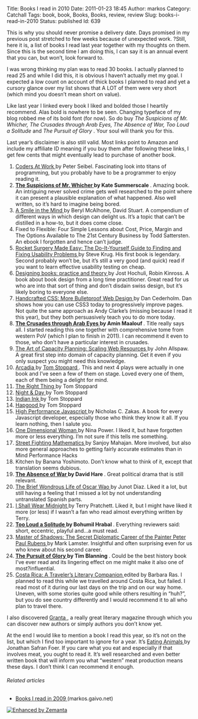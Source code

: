 Title: Books I read in 2010
Date: 2011-01-23 18:45
Author: markos
Category: Catchall
Tags: book, book, Books, Books, review, review
Slug: books-i-read-in-2010
Status: published
Id: 639

<html>
 <body>
  <div>
   <p>
    This is why you should never promise a delivery date. Days promised in my previous post stretched to few weeks because of unexpected work. ?Still, here it is, a list of books I read last year together with my thoughts on them. Since this is the second time I am doing this, I can say it is an annual event that you can, but won’t, look forward to.
   </p>
   <p>
    I was wrong thinking my plan was to read 30 books. I actually planned to read 25 and while I did this, it is obvious I haven’t actually met my goal. I expected a low count on account of thick books I planned to read and yet a cursory glance over my list shows that A LOT of them were very short (which mind you doesn’t mean short on value).
   </p>
   <p>
    Like last year I linked every book I liked and bolded those I heartily recommend. Alas bold is nowhere to be seen. Changing typeface of my blog robbed me of its bold font (for now). So do buy
    <em>
     The Suspicions of Mr. Whicher, The Crusades through Arab Eyes, The Absence of War, Too Loud a Solitude
    </em>
    and
    <em>
     The Pursuit of Glory
    </em>
    . Your soul will thank you for this.
   </p>
   <p>
    Last year’s disclaimer is also still valid. Most links point to Amazon and include my affiliate ID meaning if you buy them after following these links, I get few cents that might eventually lead to purchase of another book.
   </p>
   <ol>
    <li>
     <a href="http://www.amazon.com/Coders-at-Work-Peter-Seibel/dp/1430219483">
      Coders At Work
     </a>
     by Peter Seibel. Fascinating look into titans of programming, but you probably have to be a programmer to enjoy reading it.
    </li>
    <li>
     <strong>
      <a href="http://www.amazon.com/gp/product/0802715354?ie=UTF8&amp;tag=devel-20&amp;linkCode=as2&amp;camp=1789&amp;creative=390957&amp;creativeASIN=0802715354">
       The Suspicions of Mr. Whicher
      </a>
      by Kate Summerscale
     </strong>
     . Amazing book. An intriguing never solved crime gets well researched to the point where it can present a plausible explanation of what happened. Also well written, so it’s hard to imagine being bored.
    </li>
    <li>
     <a href="http://www.amazon.com/gp/product/0714838128?ie=UTF8&amp;tag=devel-20&amp;linkCode=as2&amp;camp=1789&amp;creative=390957&amp;creativeASIN=0714838128">
      A Smile in the Mind
     </a>
     by Beryl McAlhone, David Stuart. A compendium of different ways in which design can delight us. It’s a topic that can’t be distilled in a how-to, but it does come close.
    </li>
    <li>
     Fixed to Flexible: Four Simple Lessons about Cost, Price, Margin and The Options Available to The 21st Century Business by Todd Sattersten. An ebook I forgotten and hence can’t judge.
    </li>
    <li>
     <a href="http://www.amazon.com/Rocket-Surgery-Made-Easy-Yourself/dp/0321657292">
      Rocket Surgery Made Easy: The Do-It-Yourself Guide to Finding and Fixing Usability Problems
     </a>
     by Steve Krug. His first book is legendary. Second probably won’t be, but it’s still a very good (and quick) read if you want to learn effective usability testing on cheap.
    </li>
    <li>
     <a href="http://www.amazon.com/gp/product/0907259235?ie=UTF8&amp;tag=devel-20&amp;linkCode=as2&amp;camp=1789&amp;creative=390957&amp;creativeASIN=0907259235">
      Designing books: practice and theory
     </a>
     by Jost Hochuli, Robin Kinross. A book about book design from a long time practitioner. Great read for us who are into that sort of thing and don’t disdain swiss design, but it’s likely boring to everyone else.
    </li>
    <li>
     <a href="http://www.amazon.com/gp/product/0321643380?ie=UTF8&amp;tag=devel-20&amp;linkCode=as2&amp;camp=1789&amp;creative=390957&amp;creativeASIN=0321643380">
      Handcrafted CSS: More Bulletproof Web Design
     </a>
     by Dan Cederholm. Dan shows how you can use CSS3 today to progressively improve pages. Not quite the same approach as Andy Clarke’s (missing because I read it this year), but they both persuasively teach you to do more today.
    </li>
    <li>
     <strong>
      <a href="http://www.amazon.com/gp/product/0805208984?ie=UTF8&amp;tag=devel-20&amp;linkCode=as2&amp;camp=1789&amp;creative=390957&amp;creativeASIN=0805208984">
       The Crusades through Arab Eyes
      </a>
      by Amin Maalouf
     </strong>
     . Title really says all. I started reading this one together with comprehensive tome from western PoV (which I plan to finish in 2011). I can recommend it even to those, who don’t have a particular interest in crusades.
    </li>
    <li>
     <a href="http://www.amazon.com/gp/product/0596518579?ie=UTF8&amp;tag=devel-20&amp;linkCode=as2&amp;camp=1789&amp;creative=390957&amp;creativeASIN=0596518579">
      The Art of Capacity Planning: Scaling Web Resources
     </a>
     by John Allspaw. A great first step into domain of capacity planning. Get it even if you only suspect you might need this knowledge.
    </li>
    <li>
     <a href="http://www.amazon.com/gp/product/0571197515?ie=UTF8&amp;tag=devel-20&amp;linkCode=as2&amp;camp=1789&amp;creative=390957&amp;creativeASIN=0571197515">
      Arcadia
     </a>
     by
     <a class="zem_slink" href="http://www.myspace.com/everything/tom-stoppard" rel="myspaceeverything" title="Tom Stoppard">
      Tom Stoppard
     </a>
     . This and next 4 plays were actually in one book and I’ve seen a few of them on stage. Loved every one of them, each of them being a delight for mind.
    </li>
    <li>
     <a href="http://www.amazon.com/gp/product/0571197515?ie=UTF8&amp;tag=devel-20&amp;linkCode=as2&amp;camp=1789&amp;creative=390957&amp;creativeASIN=0571197515">
      The Right Thing
     </a>
     by Tom Stoppard
    </li>
    <li>
     <a href="http://www.amazon.com/gp/product/0571197515?ie=UTF8&amp;tag=devel-20&amp;linkCode=as2&amp;camp=1789&amp;creative=390957&amp;creativeASIN=0571197515">
      Night &amp; Day
     </a>
     by Tom Stoppard
    </li>
    <li>
     <a href="http://www.amazon.com/gp/product/0571197515?ie=UTF8&amp;tag=devel-20&amp;linkCode=as2&amp;camp=1789&amp;creative=390957&amp;creativeASIN=0571197515">
      Indian Ink
     </a>
     by Tom Stoppard
    </li>
    <li>
     <a href="http://www.amazon.com/gp/product/0571197515?ie=UTF8&amp;tag=devel-20&amp;linkCode=as2&amp;camp=1789&amp;creative=390957&amp;creativeASIN=0571197515">
      Hapgood
     </a>
     by Tom Stoppard
    </li>
    <li>
     <a href="http://www.amazon.com/gp/product/059680279X?ie=UTF8&amp;tag=devel-20&amp;linkCode=as2&amp;camp=1789&amp;creative=390957&amp;creativeASIN=059680279X">
      High Performance Javascript
     </a>
     by Nicholas C. Zakas. A book for every Javascript developer, especially those who think they know it all. If you learn nothing, then I salute you.
    </li>
    <li>
     <a href="http://www.amazon.com/gp/product/1846942411?ie=UTF8&amp;tag=devel-20&amp;linkCode=as2&amp;camp=1789&amp;creative=390957&amp;creativeASIN=1846942411">
      One Dimensional Woman
     </a>
     by Nina Power. I liked it, but have forgotten more or less everything. I’m not sure if this tells me something.
    </li>
    <li>
     <a href="http://ocw.mit.edu/courses/mathematics/18-098-street-fighting-mathematics-january-iap-2008/readings/sf_math.pdf">
      Street Fighting Mathematics
     </a>
     by Sanjoy Mahajan. More involved, but also more general approaches to getting fairly accurate estimates than in Mind Performance Hacks
    </li>
    <li>
     Kitchen by Banana Yoshimoto. Don’t know what to think of it, except that translation seems dubious.
    </li>
    <li>
     <strong>
      <a href="http://www.amazon.com/gp/product/0571170714?ie=UTF8&amp;tag=devel-20&amp;linkCode=as2&amp;camp=1789&amp;creative=390957&amp;creativeASIN=0571170714">
       The Absence of War
      </a>
      by David Hare
     </strong>
     . Great political drama that is still relevant.
    </li>
    <li>
     <a href="http://www.amazon.com/gp/product/1594483299?ie=UTF8&amp;tag=devel-20&amp;linkCode=as2&amp;camp=1789&amp;creative=390957&amp;creativeASIN=1594483299">
      The Brief Wondrous Life of Oscar Wao
     </a>
     by Junot Diaz. Liked it a lot, but still having a feeling that I missed a lot by not understanding untranslated Spanish parts.
    </li>
    <li>
     <a href="http://www.amazon.com/gp/product/0061433047?ie=UTF8&amp;tag=devel-20&amp;linkCode=as2&amp;camp=1789&amp;creative=390957&amp;creativeASIN=0061433047">
      I Shall Wear Midnight
     </a>
     by Terry Pratchett. Liked it, but I might have liked it more (or less) if I wasn’t a fan who read almost everything written by Terry.
    </li>
    <li>
     <strong>
      <a href="http://www.amazon.com/gp/product/0156904586?ie=UTF8&amp;tag=devel-20&amp;linkCode=as2&amp;camp=1789&amp;creative=390957&amp;creativeASIN=0156904586">
       Too Loud a Solitude
      </a>
      by Bohumil Hrabal
     </strong>
     . Everything reviewers said: short, eccentric, playful and…a must read.
    </li>
    <li>
     <a href="http://www.amazon.com/gp/product/0307387356?ie=UTF8&amp;tag=devel-20&amp;linkCode=as2&amp;camp=1789&amp;creative=390957&amp;creativeASIN=0307387356">
      Master of Shadows: The Secret Diplomatic Career of the Painter Peter Paul Rubens
     </a>
     by Mark Lamster. Insightful and often surprising even for us who knew about his second career.
    </li>
    <li>
     <strong>
      <a href="http://www.amazon.com/gp/product/B001LF4APO?ie=UTF8&amp;tag=devel-20&amp;linkCode=as2&amp;camp=1789&amp;creative=390957&amp;creativeASIN=B001LF4APO">
       The Pursuit of Glory
      </a>
      by Tim Blanning
     </strong>
     . Could be the best history book I’ve ever read and its lingering effect on me might make it also one of most?influential.
    </li>
    <li>
     <a href="http://www.amazon.com/gp/product/1883513006?ie=UTF8&amp;tag=devel-20&amp;linkCode=as2&amp;camp=1789&amp;creative=390957&amp;creativeASIN=1883513006">
      Costa Rica: A Traveler’s Literary Companion
     </a>
     edited by Barbara Ras. I planned to read this while we travelled around Costa Rica, but failed. I read most of it during our last days on the trip and on our way home. Uneven, with some stories quite good while others resulting in “huh?”, but you do see country differently and I would recommend it to all who plan to travel there.
    </li>
   </ol>
   <p>
    I also discovered
    <a href="http://www.granta.com/">
     Granta
    </a>
    , a really great literary magazine through which you can discover new authors or simply authors you don’t know yet.
   </p>
   <p>
    At the end I would like to mention a book I read this year, so it’s not on the list, but which I find too important to ignore for a year. It’s
    <a href="http://www.amazon.com/gp/product/0316069884?ie=UTF8&amp;tag=devel-20&amp;linkCode=as2&amp;camp=1789&amp;creative=390957&amp;creativeASIN=0316069884">
     Eating Animals
    </a>
    by Jonathan Safran Foer. If you care what you eat and especially if that involves meat, you ought to read it. It’s well researched and even better written book that will inform you what “western” meat production means these days. I don’t think I can recommend it enough.
   </p>
   <h6 class="zemanta-related-title">
    Related articles
   </h6>
   <ul class="zemanta-article-ul">
    <li class="zemanta-article-ul-li">
     <a href="books-i-read-in-2009.html">
      Books I read in 2009
     </a>
     (markos.gaivo.net)
    </li>
   </ul>
   <div class="zemanta-pixie">
    <a class="zemanta-pixie-a" href="http://www.zemanta.com/" title="Enhanced by Zemanta">
     <img alt="Enhanced by Zemanta" class="zemanta-pixie-img" src="http://img.zemanta.com/zemified_e.png?x-id=e138a118-5a43-45ee-b7b3-eac67ee0d584"/>
    </a>
   </div>
  </div>
 </body>
</html>